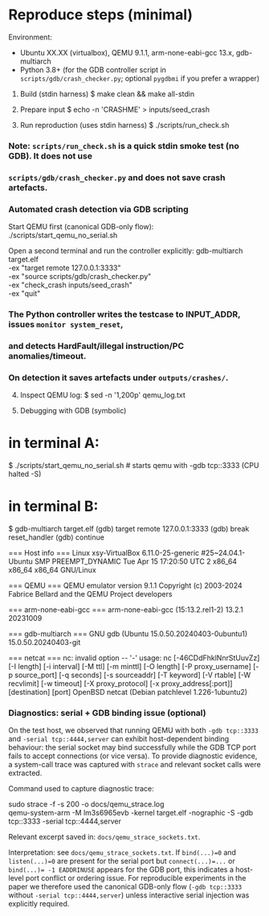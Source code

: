 # Reproduce steps (minimal)

Environment:
- Ubuntu XX.XX (virtualbox), QEMU 9.1.1, arm-none-eabi-gcc 13.x, gdb-multiarch
- Python 3.8+ (for the GDB controller script in `scripts/gdb/crash_checker.py`; optional `pygdbmi` if you prefer a wrapper)

1) Build (stdin harness)
$ make clean && make all-stdin

2) Prepare input
$ echo -n 'CRASHME' > inputs/seed_crash

3) Run reproduction (uses stdin harness)
$ ./scripts/run_check.sh
### Note: `scripts/run_check.sh` is a quick stdin smoke test (no GDB). It does not use
### `scripts/gdb/crash_checker.py` and does not save crash artefacts.

### Automated crash detection via GDB scripting

Start QEMU first (canonical GDB-only flow):
./scripts/start_qemu_no_serial.sh

Open a second terminal and run the controller explicitly:
gdb-multiarch target.elf \
  -ex "target remote 127.0.0.1:3333" \
  -ex "source scripts/gdb/crash_checker.py" \
  -ex "check_crash inputs/seed_crash" \
  -ex "quit"

### The Python controller writes the testcase to INPUT_ADDR, issues `monitor system_reset`,
### and detects HardFault/illegal instruction/PC anomalies/timeout.
### On detection it saves artefacts under `outputs/crashes/`.


4) Inspect QEMU log:
$ sed -n '1,200p' qemu_log.txt

5) Debugging with GDB (symbolic)
# in terminal A:
$ ./scripts/start_qemu_no_serial.sh   # starts qemu with -gdb tcp::3333 (CPU halted -S)
# in terminal B:
$ gdb-multiarch target.elf
(gdb) target remote 127.0.0.1:3333
(gdb) break reset_handler
(gdb) continue

=== Host info ===
Linux xsy-VirtualBox 6.11.0-25-generic #25~24.04.1-Ubuntu SMP PREEMPT_DYNAMIC Tue Apr 15 17:20:50 UTC 2 x86_64 x86_64 x86_64 GNU/Linux

=== QEMU ===
QEMU emulator version 9.1.1
Copyright (c) 2003-2024 Fabrice Bellard and the QEMU Project developers

=== arm-none-eabi-gcc ===
arm-none-eabi-gcc (15:13.2.rel1-2) 13.2.1 20231009

=== gdb-multiarch ===
GNU gdb (Ubuntu 15.0.50.20240403-0ubuntu1) 15.0.50.20240403-git

=== netcat ===
nc: invalid option -- '-'
usage: nc [-46CDdFhklNnrStUuvZz] [-I length] [-i interval] [-M ttl]
	  [-m minttl] [-O length] [-P proxy_username] [-p source_port]
	  [-q seconds] [-s sourceaddr] [-T keyword] [-V rtable] [-W recvlimit]
	  [-w timeout] [-X proxy_protocol] [-x proxy_address[:port]]
	  [destination] [port]
OpenBSD netcat (Debian patchlevel 1.226-1ubuntu2)


### Diagnostics: serial + GDB binding issue (optional)

On the test host, we observed that running QEMU with both `-gdb tcp::3333` and `-serial tcp::4444,server` can exhibit host-dependent binding behaviour: the serial socket may bind successfully while the GDB TCP port fails to accept connections (or vice versa). To provide diagnostic evidence, a system-call trace was captured with `strace` and relevant socket calls were extracted.

Command used to capture diagnostic trace:

sudo strace -f -s 200 -o docs/qemu_strace.log \
  qemu-system-arm -M lm3s6965evb -kernel target.elf -nographic -S -gdb tcp::3333 -serial tcp::4444,server

Relevant excerpt saved in: `docs/qemu_strace_sockets.txt`.

Interpretation: see `docs/qemu_strace_sockets.txt`. If `bind(...)=0` and `listen(...)=0` are present for the serial port but `connect(...)=...` or `bind(...)= -1 EADDRINUSE` appears for the GDB port, this indicates a host-level port conflict or ordering issue. For reproducible experiments in the paper we therefore used the canonical GDB-only flow (`-gdb tcp::3333` without `-serial tcp::4444,server`) unless interactive serial injection was explicitly required.


